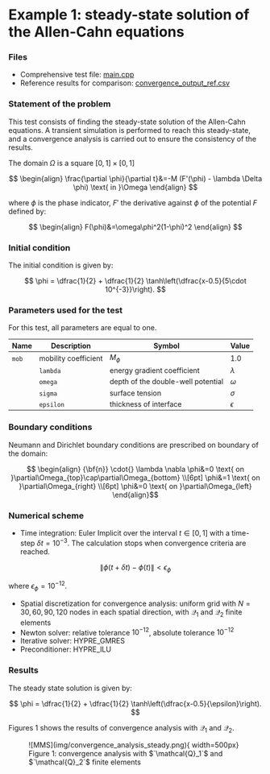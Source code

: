 
# **Example 1: steady-state solution of the Allen-Cahn equations**

### __Files__ 

- Comprehensive test file: [main.cpp](https://github.com/Collab4Sloth/SLOTH/tree/master/tests/AllenCahn/2D/test1/main.cpp)
- Reference results for comparison: [convergence_output_ref.csv](https://github.com/Collab4Sloth/SLOTH/tree/master/tests/AllenCahn/2D/test1/ref/convergence_output_ref.csv)


### __Statement of the problem__ 

This test consists of finding the steady-state solution of the Allen-Cahn equations. A transient simulation is performed to reach this steady-state, and a convergence analysis is carried out to ensure the consistency of the results.


The domain $`\Omega`$ is a square $`[0,1]\times[0,1]`$

```math

\begin{align}
\frac{\partial \phi}{\partial t}&=-M (F'(\phi) - \lambda \Delta \phi) \text{ in }\Omega 
\end{align}

```

where $`\phi`$ is the phase indicator, $`F'`$ the derivative against $`\phi`$ of the potential $`F`$ defined by:

```math

\begin{align} 
F(\phi)&=\omega\phi^2(1-\phi)^2
\end{align}

```



### __Initial condition__

The initial condition is given by:

```math

    \phi =  \dfrac{1}{2} + \dfrac{1}{2} \tanh\left(\dfrac{x-0.5}{5\cdot 10^{-3}}\right).

```


### **Parameters used for the test**
    
For this test, all parameters are equal to one. 

| Name              | Description                        | Symbol       | Value                         |
| -----   | ---------------------------------- | ------------ | ----------------------------- |
| `mob` | mobility coefficient               | $`M_\phi`$   | $`1.0`$                     |
    | `lambda` | energy gradient coefficient        | $`\lambda`$  | $`\dfrac{3}{2}{\sigma}{\epsilon}`$ |
    | `omega` | depth of the double-well potential | $`\omega`$   | $`12\dfrac{\sigma}{\epsilon}`$  |
    | `sigma` | surface tension| $`\sigma`$   | $`1.0`$     |
    | `epsilon` | thickness of interface | $`\epsilon`$   | $`0.1`$     |

### __Boundary conditions__

Neumann and Dirichlet boundary conditions are prescribed on boundary of the domain:

```math

\begin{align} 
{\bf{n}} \cdot{} \lambda \nabla \phi&=0 \text{ on }\partial\Omega_{top}\cap\partial\Omega_{bottom}

\\[6pt]

\phi&=1 \text{ on }\partial\Omega_{right}
\\[6pt]

\phi&=0 \text{ on }\partial\Omega_{left}
\end{align}
```


### __Numerical scheme__

- Time integration: Euler Implicit over the interval $`t\in[0,1]`$ with a time-step $`\delta t=10^{-3}`$. The calculation stops when convergence criteria are reached.

```math

\|{\phi(t+\delta t)-\phi(t)}\|<\epsilon_\phi


```

where  $`\epsilon_\phi=10^{-12}`$. 

- Spatial discretization for convergence analysis: uniform grid with $`N={30, 60, 90, 120}`$ nodes in each spatial direction, with $`\mathcal{Q}_1`$ and $`\mathcal{Q}_2`$ finite elements
- Newton solver: relative tolerance $`10^{-12}`$, absolute tolerance $`10^{-12}`$
- Iterative solver: HYPRE_GMRES 
- Preconditioner: HYPRE_ILU


### __Results__ 

The steady state solution is given by:

```math

    \phi =  \dfrac{1}{2} + \dfrac{1}{2} \tanh\left(\dfrac{x-0.5}{\epsilon}\right).

```

Figures 1 shows the results of convergence analysis with $`\mathcal{Q}_1`$ and $`\mathcal{Q}_2`$.

<figure markdown="span">
    ![MMS](img/convergence_analysis_steady.png){  width=500px}
    <figcaption>Figure 1: convergence analysis with $`\mathcal{Q}_1`$ and $`\mathcal{Q}_2`$ finite elements
    </figcaption>
</figure>
